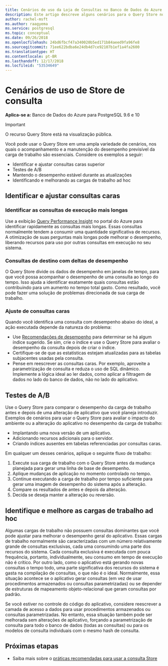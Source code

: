 ```yaml
---
title: Cenários de uso da Loja de Consultas no Banco de Dados do Azure para o PostgreSQL
description: Este artigo descreve alguns cenários para o Query Store no Banco de Dados do Azure para PostgreSQL.
author: rachel-msft
ms.author: raagyema
ms.service: postgresql
ms.topic: conceptual
ms.date: 09/26/2018
ms.openlocfilehash: 24bd6fbcf47a340020b5ed171b84aeed9fa96fe8
ms.sourcegitcommit: 71ee622bdba6e24db4d7ce92107b1ef1a4fa2600
ms.translationtype: HT
ms.contentlocale: pt-BR
ms.lasthandoff: 12/17/2018
ms.locfileid: "53534649"
---
```

# <a name="usage-scenarios-for-query-store"></a>Cenários de uso de Store de consulta

**Aplica-se a:** Banco de Dados do Azure para PostgreSQL 9.6 e 10

> [!IMPORTANT]
> O recurso Query Store está na visualização pública.

Você pode usar o Query Store em uma ampla variedade de cenários, nos quais o acompanhamento e a manutenção do desempenho previsível da carga de trabalho são essenciais. Considere os exemplos a seguir: 
- Identificar e ajustar consultas caras superior 
- Testes de A/B 
- Mantendo o desempenho estável durante as atualizações 
- Identificando e melhorando as cargas de trabalho ad hoc 

## <a name="identify-and-tune-expensive-queries"></a>Identificar e ajustar consultas caras 

### <a name="identify-longest-running-queries"></a>Identificar as consultas de execução mais longas 
Use a exibição [Query Performance Insight](concepts-query-performance-insight.md) no portal do Azure para identificar rapidamente as consultas mais longas. Essas consultas normalmente tendem a consumir uma quantidade significativa de recursos. A otimização de suas perguntas mais longas pode melhorar o desempenho, liberando recursos para uso por outras consultas em execução no seu sistema. 

### <a name="target-queries-with-performance-deltas"></a>Consultas de destino com deltas de desempenho 
O Query Store divide os dados de desempenho em janelas de tempo, para que você possa acompanhar o desempenho de uma consulta ao longo do tempo. Isso ajuda a identificar exatamente quais consultas estão contribuindo para um aumento no tempo total gasto. Como resultado, você pode fazer uma solução de problemas direcionada de sua carga de trabalho.

### <a name="tuning-expensive-queries"></a>Ajuste de consultas caras 
Quando você identifica uma consulta com desempenho abaixo do ideal, a ação executada depende da natureza do problema: 
- Use [Recomendações de desempenho](concepts-performance-recommendations.md) para determinar se há algum índice sugerido. Se sim, crie o índice e use o Query Store para avaliar o desempenho da consulta depois de criar o índice. 
- Certifique-se de que as estatísticas estejam atualizadas para as tabelas subjacentes usadas pela consulta.
- Pense em reescrever as consultas caras. Por exemplo, aproveite a parametrização de consulta e reduza o uso de SQL dinâmico. Implemente a lógica ideal ao ler dados, como aplicar a filtragem de dados no lado do banco de dados, não no lado do aplicativo. 


## <a name="ab-testing"></a>Testes de A/B 
Use o Query Store para comparar o desempenho da carga de trabalho antes e depois de uma alteração de aplicativo que você planeja introduzir. Exemplos de cenários para usar o Query Store para avaliar o impacto do ambiente ou a alteração do aplicativo no desempenho da carga de trabalho: 
- Implantando uma nova versão de um aplicativo. 
- Adicionando recursos adicionais para o servidor. 
- Criando índices ausentes em tabelas referenciadas por consultas caras. 
 
Em qualquer um desses cenários, aplique o seguinte fluxo de trabalho: 
1. Execute sua carga de trabalho com o Query Store antes da mudança planejada para gerar uma linha de base de desempenho. 
2. Aplique mudanças de aplicação no momento controlado no tempo. 
3. Continue executando a carga de trabalho por tempo suficiente para gerar uma imagem de desempenho do sistema após a alteração. 
4. Compare os resultados de antes e depois da alteração. 
5. Decida se deseja manter a alteração ou reversão. 


## <a name="identify-and-improve-ad-hoc-workloads"></a>Identifique e melhore as cargas de trabalho ad hoc 
Algumas cargas de trabalho não possuem consultas dominantes que você pode ajustar para melhorar o desempenho geral do aplicativo. Essas cargas de trabalho normalmente são caracterizadas com um número relativamente grande de consultas exclusivas, cada uma consumindo uma parte dos recursos do sistema. Cada consulta exclusiva é executada com pouca frequência, portanto, individualmente, seu consumo em tempo de execução não é crítico. Por outro lado, como o aplicativo está gerando novas consultas o tempo todo, uma parte significativa dos recursos do sistema é gasta na compilação de consultas, o que não é o ideal. Normalmente, essa situação acontece se o aplicativo gerar consultas (em vez de usar procedimentos armazenados ou consultas parametrizadas) ou se depender de estruturas de mapeamento objeto-relacional que geram consultas por padrão. 
 
Se você estiver no controle do código do aplicativo, considere reescrever a camada de acesso a dados para usar procedimentos armazenados ou consultas parametrizadas. No entanto, essa situação também pode ser melhorada sem alterações de aplicativo, forçando a parametrização de consulta para todo o banco de dados (todas as consultas) ou para os modelos de consulta individuais com o mesmo hash de consulta. 

## <a name="next-steps"></a>Próximas etapas
- Saiba mais sobre o [práticas recomendadas para usar a consulta Store](concepts-query-store-best-practices.md)